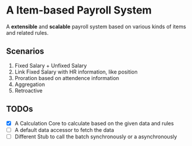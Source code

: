 # A Item-based Payroll System

A **extensible** and **scalable** payroll system based on various kinds of items and related rules.

## Scenarios
1. Fixed Salary + Unfixed Salary
1. Link Fixed Salary with HR information, like position
1. Proration based on attendence information
1. Aggregation
1. Retroactive

## TODOs
* [X] A Calculation Core to calculate based on the given data and rules
* [ ] A default data accessor to fetch the data
* [ ] Different Stub to call the batch synchronously or a asynchronously